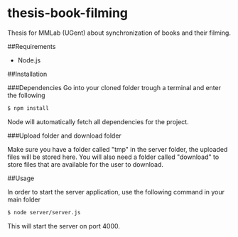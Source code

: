 thesis-book-filming
===================

Thesis for MMLab (UGent) about synchronization of books and their filming.

##Requirements

- Node.js

##Installation

###Dependencies
Go into your cloned folder trough a terminal and enter the following

``` bash
$ npm install
```

Node will automatically fetch all dependencies for the project.

###Upload folder and download folder

Make sure you have a folder called "tmp" in the server folder, the uploaded files will be stored here.
You will also need a folder called "download" to store files that are available for the user to download.

##Usage

In order to start the server application, use the following command in your main folder

``` bash
$ node server/server.js
```

This will start the server on port 4000.
